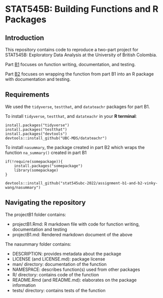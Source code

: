 # STAT545B: Building Functions and R Packages

## Introduction
This repository contains code to reproduce a two-part project for STAT545B: Exploratory Data Analysis at the University of British Colombia.

Part [B1](https://stat545.stat.ubc.ca/assignments/assignment-b1/) focuses on function writing, documentation, and testing.

Part [B2](https://stat545.stat.ubc.ca/assignments/assignment-b2/) focuses on wrapping the function from part B1 into an R package with documentation and testing. 


## Requirements
We used the `tidyverse`, `testthat`, and `datateachr` packages for part B1. 

To install `tidyverse`, `testthat`, and `datateachr` in your **R terminal**:

```{r}
install.packages("tidyverse")
install.packages("testthat")
install.packages("devtools")
devtools::install_github("UBC-MDS/datateachr")
```

To install `nasummary`, the package created in part B2 which wraps the function `na_summary()` created in part B1

```{r}
if(!require(somepackage)){
    install.packages("somepackage")
    library(somepackage)
}

devtools::install_github("stat545ubc-2022/assignment-b1-and-b2-vinky-wang/nasummary")
```


## Navigating the repository

The projectB1 folder contains: 

- projectB1.Rmd: R markdown file with code for function writing, documentation and testing
- projectB1.md: Rendered markdown document of the above
  
The nasummary folder contains: 

- DESCRIPTION: provides metadata about the package
- LICENSE (and LICENSE.md): package license
- man/ directory: documentation of the function
- NAMESPACE: describes function(s) used from other packages 
- R/ directory: contains code of the function
- README.Rmd (and README.md): elaborates on the package information
- tests/ directory: contains tests of the function


